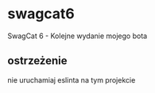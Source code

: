 # swagcat6
SwagCat 6 - Kolejne wydanie mojego bota
## ostrzeżenie
nie uruchamiaj eslinta na tym projekcie
